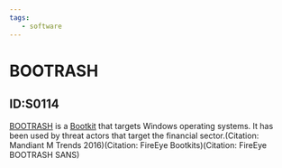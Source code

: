 ```yaml
---
tags:
   - software
---
```

# BOOTRASH
## ID:S0114
[BOOTRASH](/mitre/software/S0114) is a [Bootkit](/mitre/techniques/T1542/003) that targets Windows operating systems. It has been used by threat actors that target the financial sector.(Citation: Mandiant M Trends 2016)(Citation: FireEye Bootkits)(Citation: FireEye BOOTRASH SANS)
